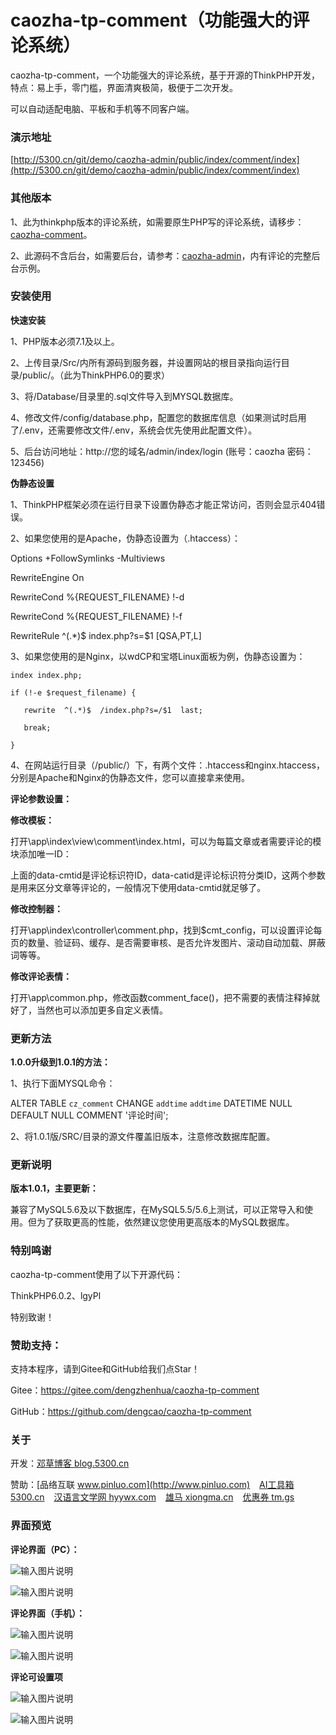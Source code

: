 # caozha-tp-comment（功能强大的评论系统）

caozha-tp-comment，一个功能强大的评论系统，基于开源的ThinkPHP开发，特点：易上手，零门槛，界面清爽极简，极便于二次开发。

可以自动适配电脑、平板和手机等不同客户端。

### 演示地址

[http://5300.cn/git/demo/caozha-admin/public/index/comment/index](http://5300.cn/git/demo/caozha-admin/public/index/comment/index)


### 其他版本

1、此为thinkphp版本的评论系统，如需要原生PHP写的评论系统，请移步：[caozha-comment](http://gitee.com/dengzhenhua/caozha-comment)。

2、此源码不含后台，如需要后台，请参考：[caozha-admin](http://gitee.com/dengzhenhua/caozha-admin)，内有评论的完整后台示例。


### 安装使用

**快速安装**

1、PHP版本必须7.1及以上。

2、上传目录/Src/内所有源码到服务器，并设置网站的根目录指向运行目录/public/。（此为ThinkPHP6.0的要求）

3、将/Database/目录里的.sql文件导入到MYSQL数据库。

4、修改文件/config/database.php，配置您的数据库信息（如果测试时启用了/.env，还需要修改文件/.env，系统会优先使用此配置文件）。

5、后台访问地址：http://您的域名/admin/index/login   (账号：caozha   密码：123456)


**伪静态设置**

1、ThinkPHP框架必须在运行目录下设置伪静态才能正常访问，否则会显示404错误。

2、如果您使用的是Apache，伪静态设置为（.htaccess）：

<IfModule mod_rewrite.c>

  Options +FollowSymlinks -Multiviews
  
  RewriteEngine On
  
  RewriteCond %{REQUEST_FILENAME} !-d
  
  RewriteCond %{REQUEST_FILENAME} !-f
  
  RewriteRule ^(.*)$ index.php?s=$1 [QSA,PT,L]
  
</IfModule>


3、如果您使用的是Nginx，以wdCP和宝塔Linux面板为例，伪静态设置为：

    index index.php;
    
    if (!-e $request_filename) {
    
       rewrite  ^(.*)$  /index.php?s=/$1  last;
       
       break;
       
    }


4、在网站运行目录（/public/）下，有两个文件：.htaccess和nginx.htaccess，分别是Apache和Nginx的伪静态文件，您可以直接拿来使用。


**评论参数设置：**

**修改模板：** 

打开\app\index\view\comment\index.html，可以为每篇文章或者需要评论的模块添加唯一ID：

<div class="pl-520am" data-cmtid="act_1" data-catid="0" ></div>

上面的data-cmtid是评论标识符ID，data-catid是评论标识符分类ID，这两个参数是用来区分文章等评论的，一般情况下使用data-cmtid就足够了。

**修改控制器：** 

打开\app\index\controller\comment.php，找到$cmt_config，可以设置评论每页的数量、验证码、缓存、是否需要审核、是否允许发图片、滚动自动加载、屏蔽词等等。

**修改评论表情：** 

打开\app\common.php，修改函数comment_face()，把不需要的表情注释掉就好了，当然也可以添加更多自定义表情。


### 更新方法

**1.0.0升级到1.0.1的方法：**

1、执行下面MYSQL命令：

ALTER TABLE `cz_comment` CHANGE `addtime` `addtime` DATETIME NULL DEFAULT NULL COMMENT '评论时间';


2、将1.0.1版/SRC/目录的源文件覆盖旧版本，注意修改数据库配置。


### 更新说明

**版本1.0.1，主要更新：**

兼容了MySQL5.6及以下数据库，在MySQL5.5/5.6上测试，可以正常导入和使用。但为了获取更高的性能，依然建议您使用更高版本的MySQL数据库。


### 特别鸣谢

caozha-tp-comment使用了以下开源代码：

ThinkPHP6.0.2、lgyPl

特别致谢！

### 赞助支持：

支持本程序，请到Gitee和GitHub给我们点Star！

Gitee：https://gitee.com/dengzhenhua/caozha-tp-comment

GitHub：https://github.com/dengcao/caozha-tp-comment

### 关于

开发：[邓草博客 blog.5300.cn](http://blog.5300.cn)

赞助：[品络互联 www.pinluo.com](http://www.pinluo.com)  &ensp;  [AI工具箱 5300.cn](http://5300.cn)  &ensp;  [汉语言文学网 hyywx.com](http://hyywx.com)  &ensp;  [雄马 xiongma.cn](http://xiongma.cn) &ensp;  [优惠券 tm.gs](http://tm.gs)


### 界面预览


**评论界面（PC）：**

![输入图片说明](https://images.gitee.com/uploads/images/2020/0611/145140_3e613b5d_7397417.png "16.png")

![输入图片说明](https://images.gitee.com/uploads/images/2020/0611/135914_73eb0310_7397417.png "19.png")

  
  

**评论界面（手机）：**

![输入图片说明](https://images.gitee.com/uploads/images/2020/0612/152711_77208177_7397417.jpeg "5.jpg")

 
![输入图片说明](https://images.gitee.com/uploads/images/2020/0612/152720_633821db_7397417.jpeg "6.jpg")
 

**评论可设置项**

![输入图片说明](https://images.gitee.com/uploads/images/2020/0612/182435_49bc1745_7397417.png "1.png")

 
 
![输入图片说明](https://images.gitee.com/uploads/images/2020/0612/152743_d68c30f1_7397417.png "2.png")
